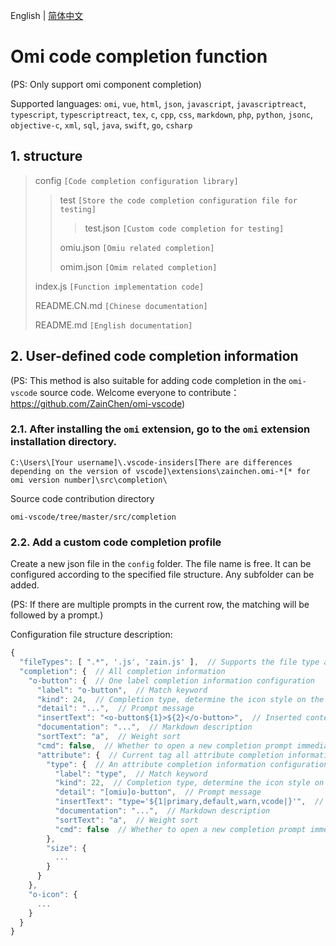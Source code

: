 English | [简体中文](https://github.com/ZainChen/omi-vscode/blob/master/src/completion/README.CN.md)

# Omi code completion function

(PS: Only support omi component completion)

Supported languages: `omi`, `vue`, `html`, `json`, `javascript`, `javascriptreact`, `typescript`, `typescriptreact`, `tex`, `c`, `cpp`, `css`, `markdown`, `php`, `python`, `jsonc`, `objective-c`, `xml`, `sql`, `java`, `swift`, `go`, `csharp`

## 1. structure

>config `[Code completion configuration library]`
>
>>test `[Store the code completion configuration file for testing]`
>>>
>>>test.json `[Custom code completion for testing]`
>>
>>omiu.json `[Omiu related completion]`
>>
>>omim.json `[Omim related completion]`
>>
>index.js `[Function implementation code]`
>
>README.CN.md `[Chinese documentation]`
>
>README.md `[English documentation]`

## 2. User-defined code completion information

(PS: This method is also suitable for adding code completion in the `omi-vscode` source code. Welcome everyone to contribute：https://github.com/ZainChen/omi-vscode)

### 2.1. After installing the `omi` extension, go to the `omi` extension installation directory.

```
C:\Users\[Your username]\.vscode-insiders[There are differences depending on the version of vscode]\extensions\zainchen.omi-*[* for omi version number]\src\completion\
```

Source code contribution directory

```
omi-vscode/tree/master/src/completion
```

### 2.2. Add a custom code completion profile

Create a new json file in the `config` folder. The file name is free. It can be configured according to the specified file structure. Any subfolder can be added.

(PS: If there are multiple prompts in the current row, the matching will be followed by a prompt.)

Configuration file structure description:

```js
{
  "fileTypes": [ ".*", '.js', 'zain.js' ],  // Supports the file type and specific file of the current configuration file code completion, '.*' is any type, '.js' is the specified suffix name, and 'zain.js' is the specified file
  "completion": {  // All completion information
    "o-button": {  // One label completion information configuration
      "label": "o-button",  // Match keyword
      "kind": 24,  // Completion type, determine the icon style on the left
      "detail": "...",  // Prompt message
      "insertText": "<o-button${1}>${2}</o-button>",  // Inserted content
      "documentation": "...",  // Markdown description
      "sortText": "a",  // Weight sort
      "cmd": false,  // Whether to open a new completion prompt immediately after completion
      "attribute": {  // Current tag all attribute completion information configuration
        "type": {  // An attribute completion information configuration
          "label": "type",  // Match keyword
          "kind": 22,  // Completion type, determine the icon style on the left
          "detail": "[omiu]o-button",  // Prompt message
          "insertText": "type='${1|primary,default,warn,vcode|}'",  // Inserted content
          "documentation": "...",  // Markdown description
          "sortText": "a",  // Weight sort
          "cmd": false  // Whether to open a new completion prompt immediately after completion
        },
        "size": {
          ...
        }
      }
    },
    "o-icon": {
      ...
    }
  }
}
```
